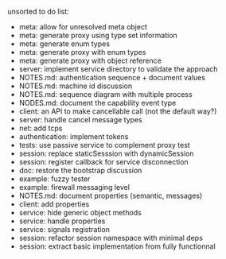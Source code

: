 unsorted to do list:
- meta: allow for unresolved meta object
- meta: generate proxy using type set information
- meta: generate enum types
- meta: generate proxy with enum types
- meta: generate proxy with object reference
- server: implement service directory to validate the approach
- NOTES.md: authentication sequence + document values
- NOTES.md: machine id discussion
- NOTES.md: sequence diagram with multiple process
- NODES.md: document the capability event type
- client: an API to make cancellable call (not the default way?)
- server: handle cancel message types
- net: add tcps
- authentication: implement tokens
- tests: use passive service to complement proxy test
- session: replace staticSesssion with dynamicSession
- session: register callback for service disconnection
- doc: restore the bootstrap discussion
- example: fuzzy tester
- example: firewall messaging level
- NOTES.md: document properties (semantic, messages)
- client: add properties
- service: hide generic object methods
- service: handle properties
- service: signals registration
- session: refactor session namespace with minimal deps
- session: extract basic implementation from fully functionnal
